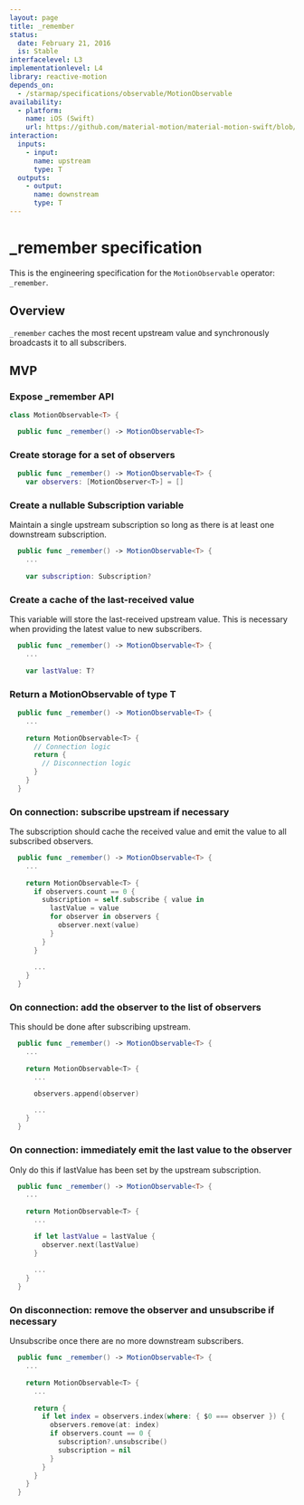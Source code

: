 ```yaml
---
layout: page
title: _remember
status:
  date: February 21, 2016
  is: Stable
interfacelevel: L3
implementationlevel: L4
library: reactive-motion
depends_on:
  - /starmap/specifications/observable/MotionObservable
availability:
  - platform:
    name: iOS (Swift)
    url: https://github.com/material-motion/material-motion-swift/blob/develop/src/operators/foundation/_remember.swift
interaction:
  inputs:
    - input:
      name: upstream
      type: T
  outputs:
    - output:
      name: downstream
      type: T
---
```


# _remember specification

This is the engineering specification for the `MotionObservable` operator: `_remember`.

## Overview

`_remember` caches the most recent upstream value and synchronously broadcasts it to all subscribers.

## MVP

### Expose _remember API

```swift
class MotionObservable<T> {

  public func _remember() -> MotionObservable<T>
```

### Create storage for a set of observers

```swift
  public func _remember() -> MotionObservable<T> {
    var observers: [MotionObserver<T>] = []
```

### Create a nullable Subscription variable

Maintain a single upstream subscription so long as there is at least one downstream
subscription.

```swift
  public func _remember() -> MotionObservable<T> {
    ...
    
    var subscription: Subscription?
```

### Create a cache of the last-received value

This variable will store the last-received upstream value. This is necessary when providing the
latest value to new subscribers.

```swift
  public func _remember() -> MotionObservable<T> {
    ...
    
    var lastValue: T?
```

### Return a MotionObservable of type T

```swift
  public func _remember() -> MotionObservable<T> {
    ...
    
    return MotionObservable<T> {
      // Connection logic
      return {
        // Disconnection logic
      }
    }
  }
```

### On connection: subscribe upstream if necessary

The subscription should cache the received value and emit the value to all subscribed observers.

```swift
  public func _remember() -> MotionObservable<T> {
    ...
    
    return MotionObservable<T> {
      if observers.count == 0 {
        subscription = self.subscribe { value in
          lastValue = value
          for observer in observers {
            observer.next(value)
          }
        }
      }
      
      ...
    }
  }
```

### On connection: add the observer to the list of observers

This should be done after subscribing upstream.

```swift
  public func _remember() -> MotionObservable<T> {
    ...
    
    return MotionObservable<T> {
      ...

      observers.append(observer)

      ...
    }
  }
```

### On connection: immediately emit the last value to the observer

Only do this if lastValue has been set by the upstream subscription.

```swift
  public func _remember() -> MotionObservable<T> {
    ...
    
    return MotionObservable<T> {
      ...

      if let lastValue = lastValue {
        observer.next(lastValue)
      }
      
      ...
    }
  }
```

### On disconnection: remove the observer and unsubscribe if necessary

Unsubscribe once there are no more downstream subscribers.

```swift
  public func _remember() -> MotionObservable<T> {
    ...
    
    return MotionObservable<T> {
      ...
      
      return {
        if let index = observers.index(where: { $0 === observer }) {
          observers.remove(at: index)
          if observers.count == 0 {
            subscription?.unsubscribe()
            subscription = nil
          }
        }
      }
    }
  }
```
